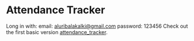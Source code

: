 # Attendance Tracker

Long in with:
email: aluribalakalki@gmail.com
password: 123456
Check out the first basic version [attendance_tracker](https://balakalki.github.io/Attendance_Tracker/).

